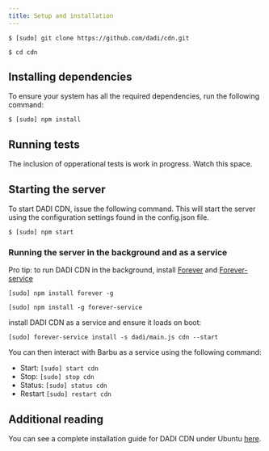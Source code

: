 ```yaml
---
title: Setup and installation
---
```


`$ [sudo] git clone https://github.com/dadi/cdn.git`

`$ cd cdn`

## Installing dependencies

To ensure your system has all the required dependencies, run the following command:

`$ [sudo] npm install`

## Running tests

The inclusion of opperational tests is work in progress. Watch this space.

## Starting the server

To start DADI CDN, issue the following command. This will start the server using the configuration settings found in the config.json file.

`$ [sudo] npm start`

### Running the server in the background and as a service

Pro tip: to run DADI CDN in the background, install [Forever](https://github.com/nodejitsu/forever) and [Forever-service](https://github.com/zapty/forever-service)

`[sudo] npm install forever -g`

`[sudo] npm install -g forever-service`

install DADI CDN as a service and ensure it loads on boot:

`[sudo] forever-service install -s dadi/main.js cdn --start`

You can then interact with Barbu as a service using the following command:

- Start: `[sudo] start cdn`
- Stop: `[sudo] stop cdn`
- Status: `[sudo] status cdn`
- Restart `[sudo] restart cdn`

## Additional reading

You can see a complete installation guide for DADI CDN under Ubuntu [here](https://github.com/dadi/cdn/blob/docs/docs/installGuide.ubuntu.md).
